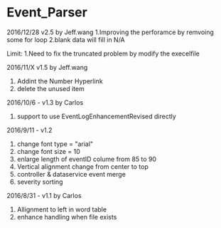# Event_Parser
2016/12/28 v2.5 by Jeff.wang
1.Improving the perforamce by remvoing some for loop
2.blank data will fill in N/A


Limit:
1.Need to fix the truncated problem by modify the execelfile

2016/11/X v1.5 by Jeff.wang
1. Addint the Number Hyperlink
2. delete the unused item


2016/10/6 - v1.3 by Carlos
1. support to use EventLogEnhancementRevised directly

2016/9/11 - v1.2
1. change font type = "arial"
2. change font size = 10
3. enlarge length of eventID colume from 85 to 90
4. Vertical alignment change from center to top
5. controller & dataservice event merge
6. severity sorting

2016/8/31 - v1.1 by Carlos
1. Allignment to left in word table
2. enhance handling when file exists
